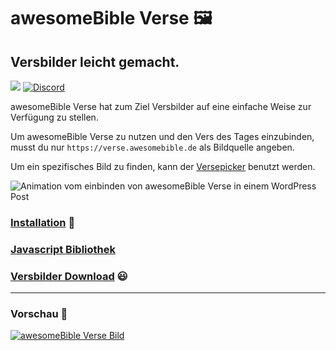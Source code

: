 # awesomeBible Verse 🖼️
## Versbilder leicht gemacht.
[![](https://img.shields.io/badge/Lizenz-AGPLv3-orange?cacheSeconds=31536000)](https://github.com/awesomeBible/verse/src/branch/main/LICENSE) [![Discord](https://img.shields.io/discord/940887747130957844?color=5865F2)](https://chat.awesomebible.de)

awesomeBible Verse hat zum Ziel Versbilder auf eine einfache Weise zur Verfügung zu stellen.

Um awesomeBible Verse zu nutzen und den Vers des Tages einzubinden, musst du nur ``https://verse.awesomebible.de`` als Bildquelle angeben.

Um ein spezifisches Bild zu finden, kann der [Versepicker](https://versepicker.awesomebible.de/) benutzt werden.

![Animation vom einbinden von awesomeBible Verse in einem WordPress Post](https://github-production-user-asset-6210df.s3.amazonaws.com/42138517/265221922-84cbfc45-24f7-4f52-9f9a-8dd206b184bb.gif)

### [Installation](https://docs.awesomebible.de/verse/installation/) :wrench:
### [Javascript Bibliothek](https://docs.awesomebible.de/verse/verse-js/)
### [Versbilder Download](https://docs.awesomebible.de/verse/versbilder/) :smiley:

* * *

### Vorschau :star2:
[![awesomeBible Verse Bild](https://wsrv.nl/?url=verse.awesomebible.de&maxage=1d&w=640&output=webp)](https://verse.awesomebible.de/)
